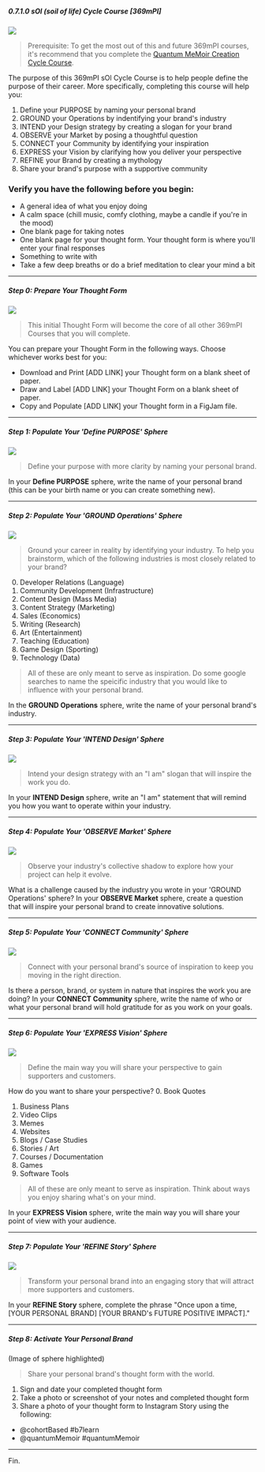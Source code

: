 ##### 0.7.1.0 sOl (soil of life) Cycle Course [369mPI]

![](https://github.com/trainfarb/trainfarb/blob/main/3.2.0-intend-design---v2myHome/3.2.2-components---v2gr2body/gh-banner---sol-cycle-course.png)

> Prerequisite: To get the most out of this and future 369mPI courses, it's recommend that you complete the [Quantum MeMoir Creation Cycle Course](https://www.quantummemoir.com/a/xd0dh). 

The purpose of this 369mPI sOl Cycle Course is to help people define the purpose of their career. More specifically, completing this course will help you:
1. Define your PURPOSE by naming your personal brand
2. GROUND your Operations by indentifying your brand's industry
3. INTEND your Design strategy by creating a slogan for your brand
4. OBSERVE your Market by posing a thoughtful question
5. CONNECT your Community by identifying your inspiration
6. EXPRESS your Vision by clarifying how you deliver your perspective 
7. REFINE your Brand by creating a mythology
8. Share your brand's purpose with a supportive community

### Verify you have the following before you begin:
* A general idea of what you enjoy doing
* A calm space (chill music, comfy clothing, maybe a candle if you're in the mood)
* One blank page for taking notes
* One blank page for your thought form. Your thought form is where you'll enter your final responses
* Something to write with
* Take a few deep breaths or do a brief meditation to clear your mind a bit
  
  
---
  
  
##### Step 0: Prepare Your Thought Form
![](https://github.com/trainfarb/trainfarb/blob/main/3.2.0-intend-design---v2myHome/3.2.2-components---v2gr2body/gh-diagram---sol-cycle-course-step0.png)
> This initial Thought Form will become the core of all other 369mPI Courses that you will complete.

You can prepare your Thought Form in the following ways. Choose whichever works best for you:
* Download and Print [ADD LINK]  your Thought form on a blank sheet of paper.
* Draw and Label [ADD LINK]  your Thought Form on a blank sheet of paper.
* Copy and Populate [ADD LINK] your Thought form in a FigJam file.

---

##### Step 1: Populate Your 'Define PURPOSE' Sphere
![](https://github.com/trainfarb/trainfarb/blob/main/3.2.0-intend-design---v2myHome/3.2.2-components---v2gr2body/gh-diagram---sol-cycle-course-step1.png)
> Define your purpose with more clarity by naming your personal brand.  

In your **Define PURPOSE** sphere, write the name of your personal brand (this can be your birth name or you can create something new).

---

##### Step 2: Populate Your 'GROUND Operations' Sphere
![](https://github.com/trainfarb/trainfarb/blob/main/3.2.0-intend-design---v2myHome/3.2.2-components---v2gr2body/gh-diagram---sol-cycle-course-step2.png) 
> Ground your career in reality by identifying your industry.
To help you brainstorm, which of the following industries is most closely related to your brand?
0. Developer Relations (Language)
1. Community Development (Infrastructure)
2. Content Design (Mass Media)
3. Content Strategy (Marketing)
4. Sales (Economics)
5. Writing (Research)
6. Art (Entertainment)
7. Teaching (Education)
8. Game Design (Sporting)
9. Technology (Data)
> All of these are only meant to serve as inspiration. Do some google searches to name the speicific industry that you would like to influence with your personal brand.

In the **GROUND Operations** sphere, write the name of your personal brand's industry.

---

##### Step 3: Populate Your 'INTEND Design' Sphere
![](https://github.com/trainfarb/trainfarb/blob/main/3.2.0-intend-design---v2myHome/3.2.2-components---v2gr2body/gh-diagram---sol-cycle-course-step3.png) 
> Intend your design strategy with an "I am" slogan that will inspire the work you do.

In your **INTEND Design** sphere, write an "I am" statement that will remind you how you want to operate within your industry.

---

##### Step 4: Populate Your 'OBSERVE Market' Sphere
![](https://github.com/trainfarb/trainfarb/blob/main/3.2.0-intend-design---v2myHome/3.2.2-components---v2gr2body/gh-diagram---sol-cycle-course-step4.png) 
> Observe your industry's collective shadow to explore how your project can help it evolve.

What is a challenge caused by the industry you wrote in your 'GROUND Operations' sphere? In your **OBSERVE Market** sphere, create a question that will inspire your personal brand to create innovative solutions.

---

##### Step 5: Populate Your 'CONNECT Community' Sphere
![](https://github.com/trainfarb/trainfarb/blob/main/3.2.0-intend-design---v2myHome/3.2.2-components---v2gr2body/gh-diagram---sol-cycle-course-step5.png)  
> Connect with your personal brand's source of inspiration to keep you moving in the right direction.

Is there a person, brand, or system in nature that inspires the work you are doing? In your **CONNECT Community** sphere, write the name of who or what your personal brand will hold gratitude for as you work on your goals.

---

##### Step 6: Populate Your 'EXPRESS Vision' Sphere
![](https://github.com/trainfarb/trainfarb/blob/main/3.2.0-intend-design---v2myHome/3.2.2-components---v2gr2body/gh-diagram---sol-cycle-course-step6.png)  
> Define the main way you will share your perspective to gain supporters and customers.

How do you want to share your perspective?
0. Book Quotes
1. Business Plans
2. Video Clips
3. Memes
4. Websites
5. Blogs / Case Studies
6. Stories / Art
7. Courses / Documentation
8. Games
9. Software Tools
> All of these are only meant to serve as inspiration. Think about ways you enjoy sharing what's on your mind.

In your **EXPRESS Vision** sphere, write the main way you will share your point of view with your audience.

---

##### Step 7: Populate Your 'REFINE Story' Sphere
![](https://github.com/trainfarb/trainfarb/blob/main/3.2.0-intend-design---v2myHome/3.2.2-components---v2gr2body/gh-diagram---sol-cycle-course-step7.png)  
> Transform your personal brand into an engaging story that will attract more supporters and customers.

In your **REFINE Story** sphere, complete the phrase "Once upon a time, [YOUR PERSONAL BRAND] [YOUR BRAND's FUTURE POSITIVE IMPACT]."

---

##### Step 8: Activate Your Personal Brand
(Image of sphere highlighted)  
> Share your personal brand's thought form with the world.
1. Sign and date your completed thought form
2. Take a photo or screenshot of your notes and completed thought form
3. Share a photo of your thought form to Instagram Story using the following:
  - @cohortBased #b7learn
  - @quantumMemoir #quantumMemoir

---
Fin.
